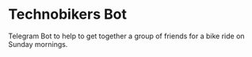 # Technobikers Bot

Telegram Bot to help to get together a group of friends for a bike ride on Sunday mornings.
